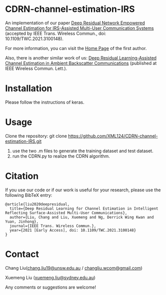# CDRN-channel-estimation-IRS
An implementation of our paper [Deep Residual Network Empowered Channel Estimation for IRS-Assisted Multi-User Communication Systems](https://ieeexplore.ieee.org/document/9500708) (accepted by IEEE Trans. Wireless Commun., doi: 10.1109/TWC.2021.3100148).

For more information, you can visit the [Home Page](https://cliuwcom.weebly.com/) of the first author.

Also, there is another similar work of us: [Deep Residual Learning-Assisted Channel Estimation in Ambient Backscatter Communications](https://ieeexplore.ieee.org/document/9222226) (published at IEEE Wireless Commun. Lett.).

# Installation
Please follow the instructions of keras.

# Usage
Clone the repository:
git clone https://github.com/XML124/CDRN-channel-estimation-IRS.git

1. use the two .m files to generate the training dataset and test dataset.
2. run the CDRN.py to realize the CDRN algorithm.

# Citation
If you use our code or if our work is useful for your research, please use the following BibTeX entry:

    @article{liu2020deepresidual,
      title={Deep Residual Learning for Channel Estimation in Intelligent Reflecting Surface-Assisted Multi-User Communications},
      author={Liu, Chang and Liu, Xuemeng and Ng, Derrick Wing Kwan and Yuan, Jinhong},
      journal={IEEE Trans. Wireless Commun.},
      year={2021 [Early Access], doi: 10.1109/TWC.2021.3100148}
    }
    

# Contact
Chang Liu(chang.liu19@unsw.edu.au / changliu.wcom@gmail.com)

Xuemeng Liu (xuemeng.liu@sydney.edu.au)

Any comments or suggestions are welcome!
